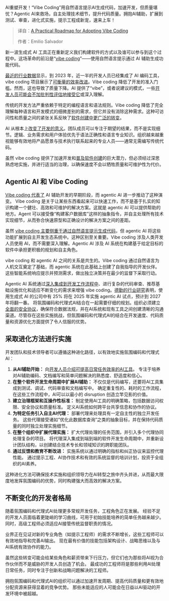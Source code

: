 <!--
title: 采用Vibe Coding的实用路线图
cover: https://cdn.thenewstack.io/media/2025/05/9778818e-vibes.png
summary: AI重塑开发！“Vibe Coding”用自然语言提示AI生成代码，加速开发，但质量堪忧？Agentic AI来救场，自主处理技术细节，提升代码质量。拥抱AI辅助，扩展到测试、审查，进化式实施，提示工程成新宠，速来上车！
-->

AI重塑开发！“Vibe Coding”用自然语言提示AI生成代码，加速开发，但质量堪忧？Agentic AI来救场，自主处理技术细节，提升代码质量。拥抱AI辅助，扩展到测试、审查，进化式实施，提示工程成新宠，速来上车！

> 译自：[A Practical Roadmap for Adopting Vibe Coding](https://thenewstack.io/a-practical-roadmap-for-vibe-coding-adoption/)
> 
> 作者：Emilio Salvador

新一波生成式 AI 工具正在重新定义我们构建软件的方式以及谁可以参与到这个过程中。这场革命的前沿是“[vibe coding](https://thenewstack.io/vibe-coding-and-you/)”——使用自然语言提示通过 AI 辅助生成功能代码。

[最近的行业数据](https://stackoverflow.blog/2023/06/14/hype-or-not-developers-have-something-to-say-about-ai/)显示，到 2023 年，近一半的开发人员已经集成了 AI 编码工具，vibe coding 项目展示了[可衡量的效率改进](https://www.businessinsider.com/vibe-coding-startups-impact-leaner-garry-tan-y-combinator-2025-3)。Vibe coding 降低了开发的准入门槛。然而，这也导致了质量下降。AI 提供了“vibe”，或者说建议的模式，一些[开发人员可能会不加批判性评估地接受它](https://thenewstack.io/ai-adoptions-critical-component-intentionality/)或深入理解。

传统的开发方法严重依赖于特定的编程语言和语法规则。Vibe coding 降低了完全理解每种语言和开发模式的细微差别的需求，但它并没有消除这种需求。这种可访问性和质量之间的紧张关系反映了[软件创建中更广泛的转变](https://thenewstack.io/four-new-areas-where-ai-is-transforming-software-development/)。

AI 从根本上[改变了开发的意义](https://thenewstack.io/how-ai-is-reshaping-the-software-development-life-cycle/)。团队成员可以专注于期望的结果，而不是实现细节。逻辑、业务需求和用户体验优先于语法正确性和语言专业知识。组织越来越重视能够有效地将产品愿景与技术执行联系起来的专业人员——通常无需编写传统代码。

虽然 vibe coding 提供了加速开发和[普及软件创建](https://thenewstack.io/vibe-coding-is-here-but-are-you-ready-for-incident-vibing/)的巨大潜力，但必须经过深思熟虑地实施，并进行适当的治理，以确保速度不会以牺牲质量和可维护性为代价。

## Agentic AI 和 Vibe Coding

[Vibe coding 代表了](https://thenewstack.io/vibe-coding-is-here-how-ai-is-reshaping-the-software-developer-profession/) AI 辅助开发的早期阶段，而 agentic AI 进一步推动了这种演变。
Vibe coding 是关于让某些东西看起来可以快速工作，而不是基于扎实的知识构建一个健壮、高效和可维护的解决方案。这就是 agentic AI 可以提供帮助的地方。Agent 可以接受像“构建客户数据库”这样的抽象指令，并自主处理所有技术实现细节，从而弥合快速原型和正确设计的解决方案之间的差距。

虽然 [vibe coding 主要侧重于通过自然语言提示生成代码](https://thenewstack.io/to-vibe-or-not-to-vibe-when-and-where-to-use-vibe-coding/)，但 agentic AI 将这些功能扩展到自主开发生态系统中。这种区别至关重要。Vibe coding 涉及人类开发人员使用 AI，而不需要深入理解。Agentic AI 涉及 AI 系统在构建基于给定目标的软件中承担更积极的规划和自主角色。

vibe coding 和 agentic AI 之间的关系是共生的。Vibe coding 通过自然语言为人机交互奠定了基础，而 agentic 系统在此基础上创建了自我指导的开发伙伴。这些智能系统响应提示并预测需求，做出独立决策并在最少的监督下采取行动。

Agentic AI 系统通过[深入集成到开发工作流程中](https://thenewstack.io/prepare-developers-for-integrating-ai-into-their-workflows/)、进行复杂的代码审查、推荐基础设施优化和适应不断变化的需求来增强 vibe coding。[德勤的行业研究](https://www2.deloitte.com/us/en/insights/industry/technology/technology-media-and-telecom-predictions/2025/autonomous-generative-ai-agents-still-under-development.html)表明，使用生成式 AI 的公司中有 25% 将在 2025 年实施 agentic AI 试点，预计到 2027 年将翻一番。
将氛围编码和代理式AI结合在一起需要仔细的规划。组织必须建立[全面的安全协议](https://thenewstack.io/vibing-dangerously-the-hidden-risks-of-ai-generated-code/)，确保符合数据法规，并在AI系统和现有工具之间创建清晰的沟通渠道。尽管存在这些实施挑战，但氛围编码和代理式AI的结合在开发速度、代码质量和资源优化方面提供了令人信服的优势。

## 采取进化方法进行实施

开发团队和技术领导者可以遵循这种进化路径，以有效地实施氛围编码和代理式AI：

1. **从AI辅助开始：** 向[开发人员介绍可提高日常任务效率的AI工具](https://thenewstack.io/how-generative-ai-can-increase-developer-productivity-now/)。 专注于培养对AI辅助编码、文档编写和简单问题解决的熟悉度、舒适度和信心。
2. **在整个软件开发生命周期中扩展AI辅助：** 不仅仅是代码编写，还要将AI工具集成到测试、调试、代码审查和文档编写中。 确定重复性的、耗时的工作流程，在这些工作流程中，AI可以以最小的 disruption 创造立竿见影的价值。
3. **建立治理框架和互操作性标准：** 制定使用AI工具的明确策略，包括数据访问权限、安全协议和质量标准。 定义AI系统如何跨平台共享信息和协作的协议。
4. **为特定任务引入自主AI代理：** 部署代理来处理具有一定自主性的独立开发任务。 这些代理接受诸如“优化此数据库查询”之类的抽象目标，并在保持代码质量的同时独立处理实施细节。
5. **在整个组织中扩展代理实施：** 扩大代理处理的任务范围，并引入多个代理协同处理复杂的项目。 将代理深入集成到端到端的软件开发生命周期中，并重新设计团队结构，以创建结合技术专长和领域知识的跨职能团队。
6. **通过反馈和教育不断改进：** 实施系统以通过明确的指标和纠正协议来监控代理性能。 通过提示工程、AI协作技术和有效的系统监督的培训计划，投资于全组织的AI素养。

这种进化方法可确保技术实施和组织领导力在AI转型之旅中齐头并进，从而最大限度地发挥氛围编码的优势，同时构建强大而高效的解决方案。

## 不断变化的开发者格局

随着氛围编码和代理式AI处理更多常规开发任务，工程角色正在发展。 经验不足的开发人员面临着更陡峭的学习曲线，可用于初始技能培养的简单任务越来越少。 同时，高级工程师必须适应AI接管传统监督职责的情况。

业界正在见证对新的专业角色（如提示工程师）的需求不断增长，这些工程师可以有效地指导和完善AI输出。 现在最有价值的技能包括架构设计、战略思维以及与AI系统有效协作的能力。

虽然这些转变可能会给某些角色和薪资带来下行压力，但它们也为那些将AI视为合作伙伴而不是威胁的开发人员创造了机会。 最成功的工程师将是那些利用AI处理日常任务，同时专注于创新和战略问题解决的工程师。

拥抱氛围编码和代理式AI的组织可以通过加速开发周期、提高代码质量和更有效地分配资源来获得显着的竞争优势。 那些未能适应的人可能会在日益以AI驱动的开发环境中被超越。